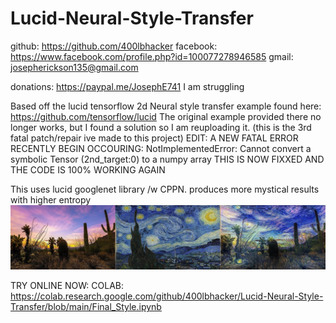# Lucid-Neural-Style-Transfer

github:		https://github.com/400lbhacker 
facebook:	https://www.facebook.com/profile.php?id=100077278946585
gmail: josepherickson135@gmail.com

donations: https://paypal.me/JosephE741
I am struggling

Based off the lucid tensorflow 2d Neural style transfer example found here: https://github.com/tensorflow/lucid
The original example provided there no longer works, but I found a solution so I am reuploading it. (this is the 3rd fatal patch/repair ive made to this project) EDIT: A NEW FATAL ERROR RECENTLY BEGIN OCCOURING: NotImplementedError: Cannot convert a symbolic Tensor (2nd_target:0) to a numpy array 
THIS IS NOW FIXXED AND THE CODE IS 100% WORKING AGAIN

This uses lucid googlenet library /w CPPN. produces more mystical results with higher entropy
![Image of Yaktocat](https://raw.githubusercontent.com/400lbhacker/Lucid-Neural-Style-Transfer/main/271236067_141253091614568_5828280343676142877_n_141253094947901.jpg)

TRY ONLINE NOW: 
COLAB: https://colab.research.google.com/github/400lbhacker/Lucid-Neural-Style-Transfer/blob/main/Final_Style.ipynb










